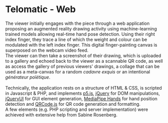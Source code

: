 # Telomatic - Web
The viewer initially engages with the piece through a web application proposing an augmented reality drawing activity using machine-learning trained models allowing real-time hand pose detection. Using their right index finger, they trace a line of which the weight and colour can be modulated with the left index finger. This digital finger-painting canvas is superposed on the webcam video feed.<br>
The viewer can then take a screenshot of their drawing, which is uploaded to a gallery and echoed back to the viewer as a scannable QR code, as well as access the gallery of previous viewers' drawings, a collage that can be used as a meta-canvas for a random *cadavre exquis* or an intentional *générateur poïétique*.<br><br>
Technically, the application rests on a structure of HTML & CSS, is scripted in Javascript & PHP, and implements [p5.js](https://p5js.org/), [jQuery](https://jquery.com/) for DOM manipulations, [jQueryUI](https://jqueryui.com/) for GUI element generation, [MediaPipe Hands](https://google.github.io/mediapipe/solutions/hands.html) for hand position detection and [QRCode.js](https://github.com/davidshimjs/qrcodejs) for QR code generation and formatting.<br>
A few elements (e.g. PHP scripting and server implementation) were achieved with extensive help from Sabine Rosenberg.
